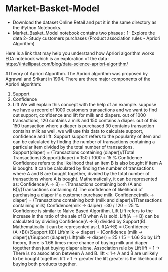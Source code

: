 # Market-Basket-Model

* Download the dataset Online Retail and put it in the same directory as the iPython Notebooks.
* Market_Basket_Model notebook contains two phases : 
1- Explore the data 
2- Study customers purchases (Product association rules - Apriori Algorithm)

Here is a link that may help you understand how Apriori algorithm works 
EDA notebook which is an exploration of the data : https://intellipaat.com/blog/data-science-apriori-algorithm/

#Theory of Apriori Algorithm.
The Apriori algorithm was proposed by Agrawal and Srikant in 1994.
There are three major components of the Apriori algorithm:
1) Support
2) Confidence
3) Lift
We will explain this concept with the help of an example.
suppose we have a record of 1000 customers transactions and we want to find out support, confidence and lift for milk and diapers. out of 1000 transactions, 120 contains a milk and 150 contains a diaper. out of this 150 transaction where a diaper is purchased 30 contains transaction contains milk as well. we will use this data to calculate support, confidence and lift.
Support
support refers to the popularity of item and can be calculated by finding the number of transactions containing a particular item divided by the total number of transactions.
Support(diaper) = (Transactions containing (diaper))/(Total Transactions)
Support(diaper) = 150 / 1000 = 15 %
Confidence
Confidence refers to the likelihood that an item B is also bought if item A is bought. It can be calculated by finding the number of transactions where A and B are bought together, divided by the total number of transactions where A is bought. Mathematically, it can be represented as:
Confidence(A → B) = (Transactions containing both (A and B))/(Transactions containing A)
The confidence of likelihood of purchasing a diaper if a customer purchase milk.
Confidence(milk → diaper) = (Transactions containing both (milk and diaper))/(Transactions containing milk)
Confidence(milk → daiper) =30 / 120 = 25 %
Confidence is similar to Naive Based Algorithm.
Lift
Lift refers to the increase in the ratio of the sale of B when A is sold.
Lift(A –> B) can be calculated by dividing Confidence(A -> B) divided by Support(B).
Mathematically it can be represented as:
Lift(A→B) = (Confidence (A→B))/(Support (B))
Lift(milk → diaper) = (Confidence (milk → diaper))/(Support (diaper))
Lift(milk → diaper) = 25 / 15 = 1.66
So by Lift theory, there is 1.66 times more chance of buying milk and diaper together then just buying diaper alone.
Association rule by Lift
lift = 1 → There is no association between A and B.
lift < 1→ A and B are unlikely to be bought together.
lift > 1 → greater the lift greater is the likelihood of buying both products together.
